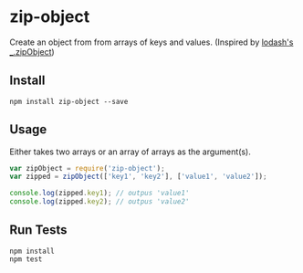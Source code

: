 # zip-object

Create an object from from arrays of keys and values. (Inspired by [lodash's _.zipObject](http://devdocs.io/lodash/index#zipObject))

## Install

```
npm install zip-object --save
```

## Usage

Either takes two arrays or an array of arrays as the argument(s).

```js
var zipObject = require('zip-object');
var zipped = zipObject(['key1', 'key2'], ['value1', 'value2']);

console.log(zipped.key1); // outpus 'value1'
console.log(zipped.key2); // outpus 'value2'
```

## Run Tests

```
npm install
npm test
```
